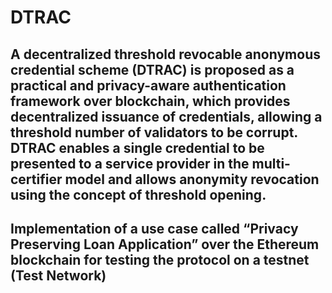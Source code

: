 # DTRAC
## A decentralized threshold revocable anonymous credential scheme (DTRAC) is proposed as a practical and privacy-aware authentication framework over blockchain, which provides decentralized issuance of credentials, allowing a threshold number of validators to be corrupt. DTRAC enables a single credential to be presented to a service provider in the multi-certifier model and allows anonymity revocation using the concept of threshold opening.
## Implementation of a use case called “Privacy Preserving Loan Application” over the Ethereum blockchain for testing the protocol on a testnet (Test Network) 
